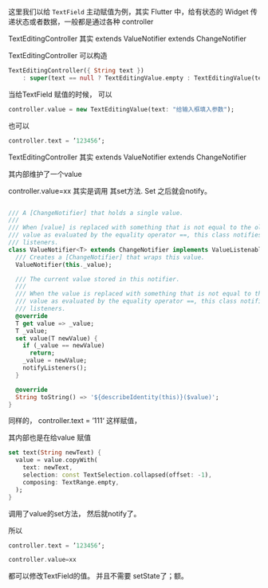 这里我们以给 `TextField` 主动赋值为例，其实 Flutter 中，给有状态的 Widget 传递状态或者数据，一般都是通过各种 controller 



TextEditingController 其实 extends   ValueNotifier  extends ChangeNotifier



TextEditingController 可以构造

```dart
TextEditingController({ String text })
    : super(text == null ? TextEditingValue.empty : TextEditingValue(text: text));
```





当给TextField 赋值的时候， 可以

```dart
controller.value = new TextEditingValue(text: "给输入框填入参数");
```

也可以

```dart
controller.text = ’123456‘;
```





TextEditingController 其实 extends   ValueNotifier  extends ChangeNotifier

其内部维护了一个value



controller.value=xx 其实是调用 其set方法. Set 之后就会notify。





```dart

/// A [ChangeNotifier] that holds a single value.
///
/// When [value] is replaced with something that is not equal to the old
/// value as evaluated by the equality operator ==, this class notifies its
/// listeners.
class ValueNotifier<T> extends ChangeNotifier implements ValueListenable<T> {
  /// Creates a [ChangeNotifier] that wraps this value.
  ValueNotifier(this._value);

  /// The current value stored in this notifier.
  ///
  /// When the value is replaced with something that is not equal to the old
  /// value as evaluated by the equality operator ==, this class notifies its
  /// listeners.
  @override
  T get value => _value;
  T _value;
  set value(T newValue) {
    if (_value == newValue)
      return;
    _value = newValue;
    notifyListeners();
  }

  @override
  String toString() => '${describeIdentity(this)}($value)';
}

```



同样的，   controller.text = ’111‘  这样赋值， 

其内部也是在给value 赋值

```dart
set text(String newText) {
  value = value.copyWith(
    text: newText,
    selection: const TextSelection.collapsed(offset: -1),
    composing: TextRange.empty,
  );
}
```

调用了value的set方法， 然后就notify了。 



所以

```dart
controller.text = ’123456‘;
```



```dart
controller.value=xx 
```



都可以修改TextField的值。 并且不需要 setState了；额。